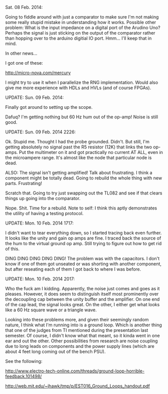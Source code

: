 Sat. 08 Feb. 2014: 
 
Going to fiddle around with just a comparator to make sure I'm not making
some really stupid mistake in understanding how it works. Possible other
problem: What is the input impedance on a digital port of the Arudino Uno?
Perhaps the signal is just sticking on the output of the comparator rather
than hopping over to the arduino digitial IO port. Hmm... I'll keep that in
mind. 
 
In other news... 
 
I got one of these: 
 
http://micro-nova.com/mercury 
 
I might try to use it when I parallelize the RNG implementation. Would also 
give me more experience with HDLs and HVLs (and of course FPGAs). 

UPDATE: Sun. 09 Feb. 2014:

Finally got around to setting up the scope.

Dafuq? I'm getting nothing but 60 Hz hum out of the op-amp! Noise is still 
good.

UPDATE: Sun. 09 Feb. 2014 2226:

Ok. Stupid me. Thought I had the probe grounded. Didn't. But still, I'm 
getting absolutely no signal past the R5 resistor (12K) that links the two 
op-amps. Put the multimeter on it and got practically no current AT ALL, even 
in the microampere range. It's almost like the node that particular node is 
dead.

ALSO: The signal isn't getting amplified! Talk about frustrating. I think 
a component might be totally dead. Going to rebuild the whole thing with new 
parts. Frustrating!

Scratch that. Going to try just swapping out the TL082 and see if that 
clears things up going into the comparator.

Nope. Shit. Time for a rebuild. Note to self: I think this aptly demonstrates 
the utility of having a testing protocol.

UPDATE: Mon. 10 Feb. 2014 1717:

I didn't want to tear everything down, so I started tracing back even 
further. It looks like the unity and gain op amps are fine. I traced back the 
source of the hum to the virtual ground op amp. Still trying to figure out 
how to get rid of this. 

DING DING DING DING DING! The problem was with the capacitors. I don't know 
if one of them got unseated or was shorting with another component, but after 
reseating each of them I got back to where I was before.

UPDATE: Mon. 10 Feb. 2014 2017:

Who the fuck am I kidding. Apparently, the noise just comes and goes as it 
pleases. However, it does seem to distinguish itself most prominently over 
the decoupling cap between the unity buffer and the amplifier. On one end 
of the cap lead, the signal looks great. On the other, I either get what 
looks like a 60 Hz square wave or a triangle wave.

Looking into these problems more, and given their seemingly random nature, I 
think what I'm running into is a ground loop. Which is another thing that one 
of the judges from TI mentioned during the presentation last semester. Of 
course, I didn't know what that meant, so it kinda went in one ear and out the 
other. Other possibilities from research are noise coupling due to long 
leads on components and the power supply lines (which are about 4 feet long 
coming out of the bench PSU).

See the following:

http://www.electro-tech-online.com/threads/ground-loop-horrible-feedback.101498/

http://web.mit.edu/~jhawk/tmp/p/EST016_Ground_Loops_handout.pdf

